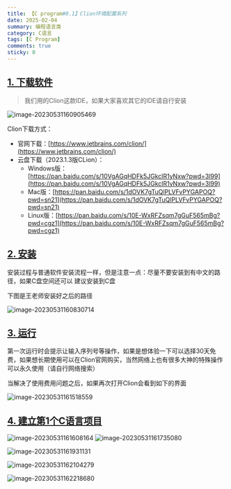 ```yaml
---
title: 【C program#0.1】Clion环境配置系列
date: 2025-02-04
summary: 编程语言类
category: C语言
tags: [C Program]
comments: true
sticky: 0
---
```


## [1. 下载软件](https://doc.itprojects.cn/0004.zhishi.c/0002.doc/index.html#/1.01.env?id=_1-%e4%b8%8b%e8%bd%bd%e8%bd%af%e4%bb%b6)

> 我们用的Clion这款IDE，如果大家喜欢其它的IDE请自行安装

![image-20230531160905469](https://doc.itprojects.cn/0004.zhishi.c/0002.doc/assets/image-20230531160905469.png)

Clion下载方式：

- 官网下载：[https://www.jetbrains.com/clion/](https://www.jetbrains.com/clion/)
- 云盘下载（2023.1.3版CLion）：
  - Windows版：[https://pan.baidu.com/s/10VgAGqHDFk5JGkclR1yNxw?pwd=3l99](https://pan.baidu.com/s/10VgAGqHDFk5JGkclR1yNxw?pwd=3l99)
  - Mac版：[https://pan.baidu.com/s/1dOVK7gTuQlPLVFvPYGAPOQ?pwd=sn21](https://pan.baidu.com/s/1dOVK7gTuQlPLVFvPYGAPOQ?pwd=sn21)
  - Linux版：[https://pan.baidu.com/s/10E-WxRFZsqm7gGuF565mBg?pwd=cgz1](https://pan.baidu.com/s/10E-WxRFZsqm7gGuF565mBg?pwd=cgz1)

## [2. 安装](https://doc.itprojects.cn/0004.zhishi.c/0002.doc/index.html#/1.01.env?id=_2-%e5%ae%89%e8%a3%85)

安装过程与普通软件安装流程一样，但是注意一点：尽量不要安装到有中文的路径，如果C盘空间还可以 建议安装到C盘

下图是王老师安装好之后的路径

![image-20230531160830714](https://doc.itprojects.cn/0004.zhishi.c/0002.doc/assets/image-20230531160830714.png)

## [3. 运行](https://doc.itprojects.cn/0004.zhishi.c/0002.doc/index.html#/1.01.env?id=_3-%e8%bf%90%e8%a1%8c)

第一次运行时会提示让输入序列号等操作，如果是想体验一下可以选择30天免费，如果想长期使用可以在Clion官网购买，当然网络上也有很多大神的特殊操作可以永久使用（请自行网络搜索）

当解决了使用费用问题之后，如果再次打开Clion会看到如下的界面

![image-20230531161518559](https://doc.itprojects.cn/0004.zhishi.c/0002.doc/assets/image-20230531161518559.png)

## [4. 建立第1个C语言项目](https://doc.itprojects.cn/0004.zhishi.c/0002.doc/index.html#/1.01.env?id=_4-%e5%bb%ba%e7%ab%8b%e7%ac%ac1%e4%b8%aac%e8%af%ad%e8%a8%80%e9%a1%b9%e7%9b%ae)

![image-20230531161608164](https://doc.itprojects.cn/0004.zhishi.c/0002.doc/assets/image-20230531161608164.png) ![image-20230531161735080](https://doc.itprojects.cn/0004.zhishi.c/0002.doc/assets/image-20230531161735080.png)

![image-20230531161931131](https://doc.itprojects.cn/0004.zhishi.c/0002.doc/assets/image-20230531161931131.png)

![image-20230531162104279](https://doc.itprojects.cn/0004.zhishi.c/0002.doc/assets/image-20230531162104279.png)

![image-20230531162218680](https://doc.itprojects.cn/0004.zhishi.c/0002.doc/assets/image-20230531162218680.png)
